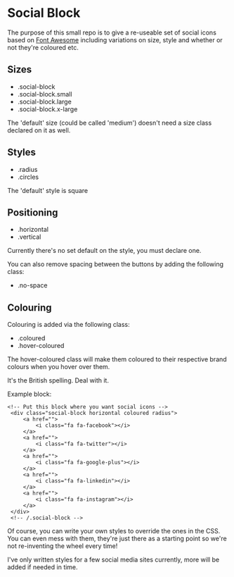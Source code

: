 # Social Block

The purpose of this small repo is to give a re-useable set of social icons based on [Font Awesome](http://fortawesome.github.io/Font-Awesome/) including variations on size, style and whether or not they're coloured etc.

## Sizes

* .social-block
* .social-block.small
* .social-block.large
* .social-block.x-large

The 'default' size (could be called 'medium') doesn't need a size class declared on it as well.

## Styles

* .radius
* .circles

The 'default' style is square

## Positioning

* .horizontal
* .vertical

Currently there's no set default on the style, you must declare one.

You can also remove spacing between the buttons by adding the following class:

* .no-space

## Colouring

Colouring is added via the following class:

* .coloured
* .hover-coloured

The hover-coloured class will make them coloured to their respective brand colours when you hover over them.

It's the British spelling. Deal with it.

Example block:

```
<!-- Put this block where you want social icons -->
 <div class="social-block horizontal coloured radius">
     <a href="">
         <i class="fa fa-facebook"></i>
     </a>
     <a href="">
         <i class="fa fa-twitter"></i>
     </a>
     <a href="">
         <i class="fa fa-google-plus"></i>
     </a>
     <a href="">
         <i class="fa fa-linkedin"></i>
     </a>
     <a href="">
         <i class="fa fa-instagram"></i>
     </a>
 </div>
 <!-- /.social-block -->
```




Of course, you can write your own styles to override the ones in the CSS.
You can even mess with them, they're just there as a starting point so we're not re-inventing the wheel every time!

I've only written styles for a few social media sites currently, more will be added if needed in time.